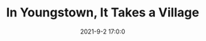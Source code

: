 ---
"title": "In Youngstown, It Takes a Village"
"date": "2021-9-2 17:0:0"
"feed_name": "INDUSTRYWEEK"
"feed_website": "https://www.industryweek.com/"
"feed_rss": "https://www.industryweek.com/__rss/website-scheduled-content.xml?input=%7B%22sectionAlias%22%3A%22home%22%7D"
"link": "https://www.industryweek.com/the-economy/article/21173438/in-youngstown-it-takes-a-village"
"file": "_posts/2021-9-2-17-0-0_INDUSTRYWEEK_cc4d74e3c60794afbc97dff8dc9a17d44167e3f1.md"
"accident": "0"
"drilling": "0"
---